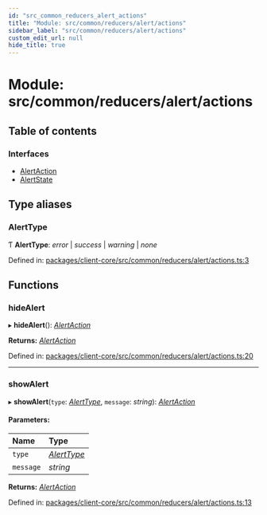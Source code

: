 ```yaml
---
id: "src_common_reducers_alert_actions"
title: "Module: src/common/reducers/alert/actions"
sidebar_label: "src/common/reducers/alert/actions"
custom_edit_url: null
hide_title: true
---
```


# Module: src/common/reducers/alert/actions

## Table of contents

### Interfaces

- [AlertAction](../interfaces/src_common_reducers_alert_actions.alertaction.md)
- [AlertState](../interfaces/src_common_reducers_alert_actions.alertstate.md)

## Type aliases

### AlertType

Ƭ **AlertType**: *error* \| *success* \| *warning* \| *none*

Defined in: [packages/client-core/src/common/reducers/alert/actions.ts:3](https://github.com/xr3ngine/xr3ngine/blob/716a06460/packages/client-core/src/common/reducers/alert/actions.ts#L3)

## Functions

### hideAlert

▸ **hideAlert**(): [*AlertAction*](../interfaces/src_common_reducers_alert_actions.alertaction.md)

**Returns:** [*AlertAction*](../interfaces/src_common_reducers_alert_actions.alertaction.md)

Defined in: [packages/client-core/src/common/reducers/alert/actions.ts:20](https://github.com/xr3ngine/xr3ngine/blob/716a06460/packages/client-core/src/common/reducers/alert/actions.ts#L20)

___

### showAlert

▸ **showAlert**(`type`: [*AlertType*](src_common_reducers_alert_actions.md#alerttype), `message`: *string*): [*AlertAction*](../interfaces/src_common_reducers_alert_actions.alertaction.md)

#### Parameters:

Name | Type |
:------ | :------ |
`type` | [*AlertType*](src_common_reducers_alert_actions.md#alerttype) |
`message` | *string* |

**Returns:** [*AlertAction*](../interfaces/src_common_reducers_alert_actions.alertaction.md)

Defined in: [packages/client-core/src/common/reducers/alert/actions.ts:13](https://github.com/xr3ngine/xr3ngine/blob/716a06460/packages/client-core/src/common/reducers/alert/actions.ts#L13)
